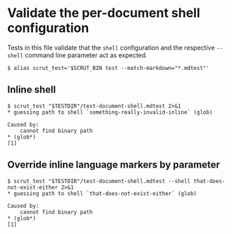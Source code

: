 # Validate the per-document shell configuration

Tests in this file validate that the `shell` configuration and the respective `--shell` command line parameter act as expected.

```scrut
$ alias scrut_test='$SCRUT_BIN test --match-markdown="*.mdtest"'
```

## Inline shell

```scrut
$ scrut_test "$TESTDIR"/test-document-shell.mdtest 2>&1
* guessing path to shell `something-really-invalid-inline` (glob)

Caused by:
    cannot find binary path
* (glob*)
[1]
```

## Override inline language markers by parameter

```scrut
$ scrut_test "$TESTDIR"/test-document-shell.mdtest --shell that-does-not-exist-either 2>&1
* guessing path to shell `that-does-not-exist-either` (glob)

Caused by:
    cannot find binary path
* (glob*)
[1]
```
